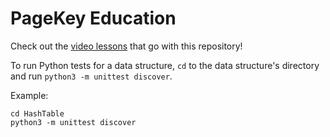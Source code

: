 # PageKey Education

Check out the [video lessons](https://www.youtube.com/channel/UCNlWYe5_RcwWTrLP8m1oidw) that go with this repository!

To run Python tests for a data structure, `cd` to the data structure's directory and run `python3 -m unittest discover`.

Example:

```
cd HashTable
python3 -m unittest discover
```
